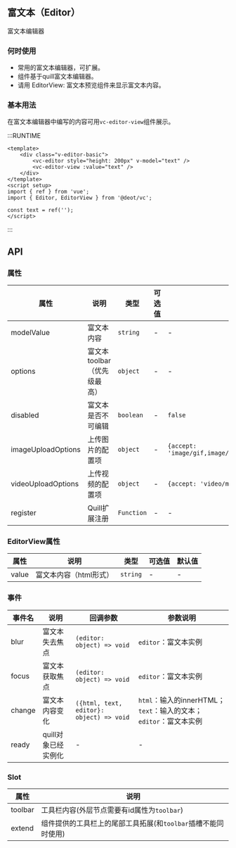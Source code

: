 ## 富文本（Editor）

富文本编辑器

### 何时使用

- 常用的富文本编辑器，可扩展。
- 组件基于quill富文本编辑器。
- 请用 EditorView: 富文本预览组件来显示富文本内容。

### 基本用法

在富文本编辑器中编写的内容可用`vc-editor-view`组件展示。

:::RUNTIME
```vue
<template>
	<div class="v-editor-basic">
		<vc-editor style="height: 200px" v-model="text" />
        <vc-editor-view :value="text" />
	</div>
</template>
<script setup>
import { ref } from 'vue';
import { Editor, EditorView } from '@deot/vc';

const text = ref('');
</script>
```
:::

## API

### 属性

| 属性                 | 说明                | 类型         | 可选值 | 默认值                                                    |
| ------------------ | ----------------- | ---------- | --- | ------------------------------------------------------ |
| modelValue         | 富文本内容             | `string`   | -   | -                                                      |
| options            | 富文本toolbar（优先级最高） | `object`   | -   | -                                                      |
| disabled           | 富文本是否不可编辑         | `boolean`  | -   | `false`                                                |
| imageUploadOptions | 上传图片的配置项          | `object`   | -   | `{accept: 'image/gif,image/jpeg,image/jpg,image/png'}` |
| videoUploadOptions | 上传视频的配置项          | `object`   | -   | `{accept: 'video/mp4,video/webm,video/ogg'}`           |
| register           | Quill扩展注册         | `Function` | -   | -                                                      |


### EditorView属性

| 属性    | 说明            | 类型       | 可选值 | 默认值 |
| ----- | ------------- | -------- | --- | --- |
| value | 富文本内容（html形式） | `string` | -   | -   |


### 事件

| 事件名    | 说明           | 回调参数                                     | 参数说明                                            |
| ------ | ------------ | ---------------------------------------- | ----------------------------------------------- |
| blur   | 富文本失去焦点      | `(editor: object) => void`               | `editor`：富文本实例                                  |
| focus  | 富文本获取焦点      | `(editor: object) => void`               | `editor`：富文本实例                                  |
| change | 富文本内容变化      | `({html, text, editor}: object) => void` | `html`：输入的innerHTML；`text`：输入的文本；`editor`：富文本实例 |
| ready  | quill对象已经实例化 | -                                        | -                                               |


### Slot

| 属性      | 说明                                   |
| ------- | ------------------------------------ |
| toolbar | 工具栏内容(外层节点需要有id属性为`toolbar`)         |
| extend  | 组件提供的工具栏上的尾部工具拓展(和`toolbar`插槽不能同时使用) |

